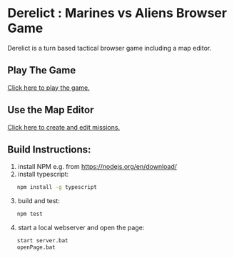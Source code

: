 # Derelict : Marines vs Aliens Browser Game
Derelict is a turn based tactical browser game including a map editor.

## Play The Game

[Click here to play the game.](https://johntwenty.github.io/Projects/public/game.html)

## Use the Map Editor

[Click here to create and edit missions.](https://johntwenty.github.io/Projects/public/index.html)

## Build Instructions: 

1. install NPM e.g. from https://nodejs.org/en/download/
2. install typescript:
```bash
   npm install -g typescript
```
3. build and test:
```bash
   npm test
```
4. start a local webserver and open the page:
```bash
   start server.bat
   openPage.bat
```
   
